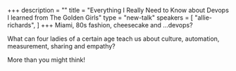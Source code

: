 +++
description = ""
title = "Everything I Really Need to Know about Devops I learned from The Golden Girls"
type = "new-talk"
speakers = [
        "allie-richards",
]
+++
Miami, 80s fashion, cheesecake and ...devops?

What can four ladies of a certain age teach us about culture, automation, measurement, sharing and empathy?

More than you might think!